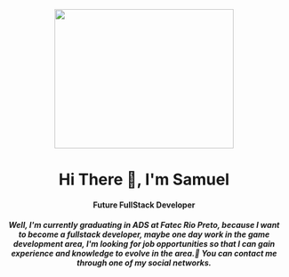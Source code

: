 
<div align="center">
  <img src="https://github.com/DevSamuelBrito/DevSamuelBrito/assets/148384134/31b39702-d47a-43cd-8c2d-bbb8ab8555c0"  width="80%" height="250px">
</div>


<div align="center">
  <h1>Hi There 👋, I'm Samuel 
</h1>
</div>
<div align = "center">
  <h4 color="grow">Future FullStack Developer</h4>
</div>

<div align = "center">
  <h5>Well, I'm currently graduating in ADS at Fatec Rio Preto, because I want to become a fullstack developer, maybe one day work in the game development area, I'm looking for job opportunities so that I can gain experience and knowledge to evolve in the area.📖 You can contact me through one of my social networks.</h5>  
</div>

